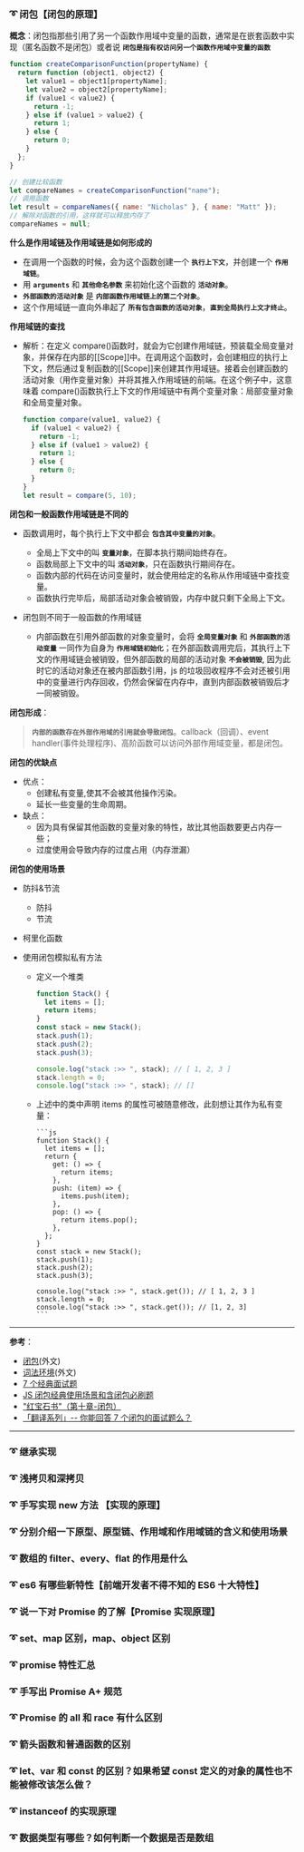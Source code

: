 ### :curly_loop: 闭包【闭包的原理】

**概念**：闭包指那些引用了另一个函数作用域中变量的函数，通常是在嵌套函数中实现（匿名函数不是闭包）或者说 **`闭包是指有权访问另一个函数作用域中变量的函数`**

```javascript
function createComparisonFunction(propertyName) {
  return function (object1, object2) {
    let value1 = object1[propertyName];
    let value2 = object2[propertyName];
    if (value1 < value2) {
      return -1;
    } else if (value1 > value2) {
      return 1;
    } else {
      return 0;
    }
  };
}

// 创建比较函数
let compareNames = createComparisonFunction("name");
// 调用函数
let result = compareNames({ name: "Nicholas" }, { name: "Matt" });
// 解除对函数的引用，这样就可以释放内存了
compareNames = null;
```

**什么是作用域链及作用域链是如何形成的**

- 在调用一个函数的时候，会为这个函数创建一个 **`执行上下文`**，并创建一个 **`作用域链`**。
- 用 **`arguments`** 和 **`其他命名参数`** 来初始化这个函数的 **`活动对象`**。
- **`外部函数的活动对象`** 是 **`内部函数作用域链上的第二个对象`**。
- 这个作用域链一直向外串起了 **`所有包含函数的活动对象`**，**`直到全局执行上文才终止`**。

**作用域链的查找**

- 解析：在定义 compare()函数时，就会为它创建作用域链，预装载全局变量对象，并保存在内部的[[Scope]]中。在调用这个函数时，会创建相应的执行上下文，然后通过复制函数的[[Scope]]来创建其作用域链。接着会创建函数的活动对象（用作变量对象）并将其推入作用域链的前端。在这个例子中，这意味着 compare()函数执行上下文的作用域链中有两个变量对象：局部变量对象和全局变量对象。

  ```javascript
  function compare(value1, value2) {
    if (value1 < value2) {
      return -1;
    } else if (value1 > value2) {
      return 1;
    } else {
      return 0;
    }
  }
  let result = compare(5, 10);
  ```

**闭包和一般函数作用域链是不同的**

- 函数调用时，每个执行上下文中都会 **`包含其中变量的对象`**。

  - 全局上下文中的叫 **`变量对象`**，在脚本执行期间始终存在。
  - 函数局部上下文中的叫 **`活动对象`**，只在函数执行期间存在。
  - 函数内部的代码在访问变量时，就会使用给定的名称从作用域链中查找变量。
  - 函数执行完毕后，局部活动对象会被销毁，内存中就只剩下全局上下文。

- 闭包则不同于一般函数的作用域链
  - 内部函数在引用外部函数的对象变量时，会将 **`全局变量对象`** 和 **`外部函数的活动变量`** 一同作为自身为 **`作用域链初始化`**；在外部函数调用完后，其执行上下文的作用域链会被销毁，但外部函数的局部的活动对象 **`不会被销毁`**, 因为此时它的活动对象还在被内部函数引用，js 的垃圾回收程序不会对还被引用中的变量进行内存回收，仍然会保留在内存中，直到内部函数被销毁后才一同被销毁。

**闭包形成**：

> **`内部的函数存在外部作用域的引用就会导致闭包`**。callback（回调）、event handler(事件处理程序)、高阶函数可以访问外部作用域变量，都是闭包。

**闭包的优缺点**

- 优点：
  - 创建私有变量,使其不会被其他操作污染。
  - 延长一些变量的生命周期。
- 缺点：
  - 因为具有保留其他函数的变量对象的特性，故比其他函数要更占内存一些；
  - 过度使用会导致内存的过度占用（内存泄漏）

**闭包的使用场景**

- 防抖&节流

  - 防抖
  - 节流

- 柯里化函数

- 使用闭包模拟私有方法

  - 定义一个堆类

    ```js
    function Stack() {
      let items = [];
      return items;
    }
    const stack = new Stack();
    stack.push(1);
    stack.push(2);
    stack.push(3);

    console.log("stack :>> ", stack); // [ 1, 2, 3 ]
    stack.length = 0;
    console.log("stack :>> ", stack); // []
    ```

  - 上述中的类中声明 items 的属性可被随意修改，此刻想让其作为私有变量：

        ```js
        function Stack() {
          let items = [];
          return {
            get: () => {
              return items;
            },
            push: (item) => {
              items.push(item);
            },
            pop: () => {
              return items.pop();
            },
          };
        }
        const stack = new Stack();
        stack.push(1);
        stack.push(2);
        stack.push(3);

        console.log("stack :>> ", stack.get()); // [ 1, 2, 3 ]
        stack.length = 0;
        console.log("stack :>> ", stack.get()); // [1, 2, 3]
        ```

<hr>

**参考**：

- [闭包](https://dmitripavlutin.com/javascript-closure/)(外文)
- [词法环境](https://www.techtarget.com/whatis/definition/lexical-scoping-static-scoping)(外文)
- [7 个经典面试题](https://dmitripavlutin.com/simple-but-tricky-javascript-interview-questions/)
- [JS 闭包经典使用场景和含闭包必刷题](https://juejin.cn/post/6937469222251560990)
- ["红宝石书"（第十章-闭包）]()
- [「翻译系列」-- 你能回答 7 个闭包的面试题么？](https://juejin.cn/post/6937469222251560990)

<hr>

### :curly_loop: 继承实现

### :curly_loop: 浅拷贝和深拷贝

### :curly_loop: 手写实现 new 方法 【实现的原理】

### :curly_loop: 分别介绍一下原型、原型链、作用域和作用域链的含义和使用场景

### :curly_loop: 数组的 filter、every、flat 的作用是什么

### :curly_loop: es6 有哪些新特性【前端开发者不得不知的 ES6 十大特性】

### :curly_loop: 说一下对 Promise 的了解【Promise 实现原理】

### :curly_loop: set、map 区别，map、object 区别

### :curly_loop: promise 特性汇总

### :curly_loop: 手写出 Promise A+ 规范

### :curly_loop: Promise 的 all 和 race 有什么区别

### :curly_loop: 箭头函数和普通函数的区别

### :curly_loop: let、var 和 const 的区别？如果希望 const 定义的对象的属性也不能被修改该怎么做？

### :curly_loop: instanceof 的实现原理

### :curly_loop: 数据类型有哪些？如何判断一个数据是否是数组

